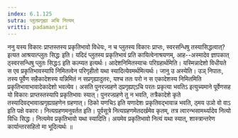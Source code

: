 ```yaml
---
index: 6.1.125
sutra: प्लुतप्रगृह्या अचि नित्यम्
vritti: padamanjari
---
```


 ननु यस्य विकारः प्राप्तस्तस्य प्रकृतिभावो विधेयः, न च प्लुतस्य विकारः प्राप्तः, स्वरसन्धिषु तस्यासिद्धत्वात्? इत्यत आश्रयात्प्लुतः सिद्धः इति। यदिदं प्लुतस्य प्रकृतिभावं प्रति कायित्वेनाश्रयणम्, आह--अस्मादेव ज्ञापकात् ठ्स्वरसन्धिषु प्लुतः सिद्धःऽ इति कल्प्यत इत्यर्थः। आदेशनिमितस्याचः परिग्रहार्थमिति। यस्मिन्नादेशो विधीयते स एव प्रकृतिभावस्यापि निमितत्वेन परिगृहीतो यथा स्यादित्येवमर्थमित्यर्थः। जानु उ अस्येति। उञ् निपातः, तस्य पूर्वेण सहैकादेशस्य यन्निमितं न सप्रगृह्यादुतरः, यश्च ततः परो न स एकादेशस्य निमितमिति प्रकृतिभावाभावादेकादेशो भवत्येव। असति पुनरज्ग्रहणे ठ्प्रगृह्यएऽचि परतः प्रकृत्या भवतिऽ इत्युच्यमाने पूर्वेणसह यो विकारः प्राप्तस्तस्यापि प्रकृतिभावः स्यात्। पुनरज्ग्रहणे तु न भवति, तत्रैकादेशे कृते तस्यादिवद्भावात्प्रगृह्यग्रहणेन ग्रहणात्। ठिको यणचिऽ इति यणादेशः प्रकृतिवद्भावान्न भवति, ठ्मय उञो वो वाऽ इति पक्षे वकारः।  नित्यग्रहणमनुवर्तत इति। पूर्वसूत्रे नित्यग्रहणमेतदर्खमेव कृतम्, तत्र त्वारन्भसामर्थ्यादेव नित्यो विधिः सिद्धः। नित्यमेव प्रकृतिभावो यथा स्यादिति। अयमेव प्रकृतिभावो नित्यं यथा स्यात्, शास्त्रान्तरेण कार्यान्तरसहितो मा भूदित्यर्थः ॥